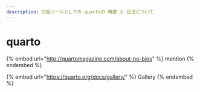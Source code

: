 ```yaml
---
description: 万能ツールとしての quartoの 概要 と 記法について
---
```


# quarto

{% embed url="http://quartomagazine.com/about-no-bios" %}
mention
{% endembed %}

{% embed url="https://quarto.org/docs/gallery/" %}
Gallery
{% endembed %}
